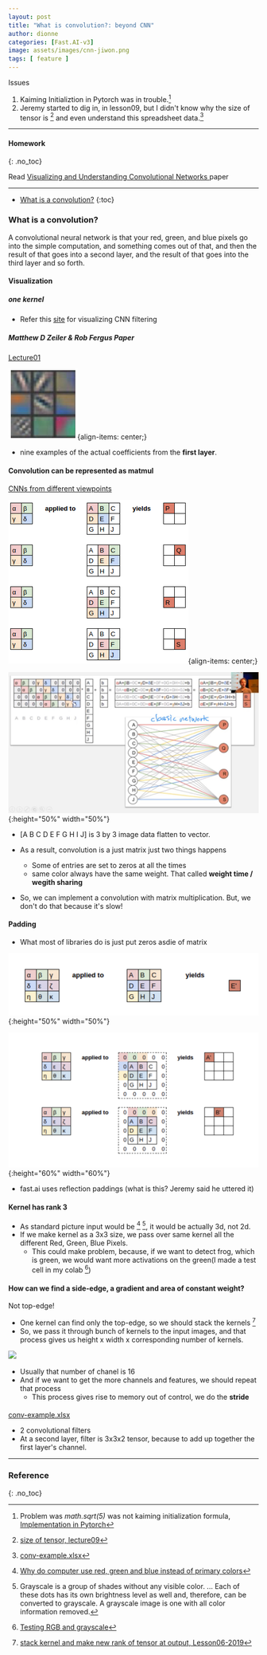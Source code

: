 ```yaml
---
layout: post
title: "What is convolution?: beyond CNN"
author: dionne
categories: [Fast.AI-v3]
image: assets/images/cnn-jiwon.png
tags: [ feature ]
---
```


Issues

1) Kaiming Initializtion in Pytorch was in trouble.[^1]
2) Jeremy started to dig in, in lesson09, but I didn't know why the size of tensor is [^5x5x5] and even understand this spreadsheet data.[^conv]

---

#### Homework
{: .no_toc}

Read [Visualizing and Understanding Convolutional Networks
](https://arxiv.org/pdf/1311.2901.pdf) paper

---

- [What is a convolution?](#what-is-a-convolution?)
{:toc}

### What is a convolution?

A convolutional neural network is that your red, green, and blue pixels go into the simple computation, and something comes out of that, and then the result of that goes into a second layer, and the result of that goes into the third layer and so forth. 

#### Visualization

##### one kernel 

- Refer this [site](http://setosa.io/ev/image-kernels/) for visualizing CNN filtering


##### Matthew D Zeiler & Rob Fergus Paper

[Lecture01](https://youtu.be/BWWm4AzsdLk?t=4588)

![](/assets/images/cnn-nine.png){align-items: center;}

- nine examples of the actual coefficients from the **first layer**.

#### Convolution can be represented as matmul

[CNNs from different viewpoints](https://medium.com/impactai/cnns-from-different-viewpoints-fab7f52d159c)

![](/assets/images/cnn-result.png){align-items: center;}

![](/assets/images/cnn-result2.jpg){:height="50%" width="50%"}

- [A B C D E F G H I J] is 3 by 3 image data flatten to vector.

- As a result, convolution is a just matrix just two things happens
    + Some of entries are set to zeros at all the times
    + same color always have the same weight. That called **weight time / wegith sharing**

- So, we can implement a convolution with matrix multiplication. But, we don't do that because it's slow!

#### Padding

- What most of libraries do is just put zeros asdie of matrix 

![](/assets/images/padding2.png){:height="50%" width="50%"}

![](/assets/images/padding.png){:height="60%" width="60%"}

- fast.ai uses reflection paddings (what is this? Jeremy said he uttered it)

#### Kernel has rank 3

- As standard picture input would be [^RGB] [^2], it would be actually 3d, not 2d.
- If we make kernel as a 3x3 size, we pass over same kernel all the different Red, Green, Blue Pixels.
    + This could make problem, because, if we want to detect frog, which is green, we would want more activations on the green(I made a test cell in my colab [^3])

#### How can we find a side-edge, a gradient and area of constant weight?

Not top-edge!

- One kernel can find only the top-edge, so we should stack the kernels [^5]
- So, we pass it through bunch of kernels to the input images, and that process gives us height x width x corresponding number of kernels.

![](/aassets/images/tensors.png)

- Usually that number of chanel is 16
- And if we want to get the more channels and features, we should repeat that process
    + This process gives rise to memory out of control, we do the **stride**


####

[conv-example.xlsx](https://www.youtube.com/watch?v=V2h3IOBDvrA)

- 2 convolutional filters
- At a second layer, filter is 3x3x2 tensor, because to add up together the first layer's channel.

<!-- Actually, what I wanted to know part :  -->

----

### Reference
{: .no_toc}

[^1]: Problem was *math.sqrt(5)* was not kaiming initialization formula, [Implementation in Pytorch](https://github.com/pytorch/pytorch/blob/3df79f403e8b9621d5adb0447266becd10d633b0/torch/nn/modules/linear.py#L58-L63)

[^5x5x5]: [size of tensor, lecture09](https://youtu.be/AcA8HAYh7IE?list=PLBRuZVGXwM3l2HesxBCrvwYacG1AWrVmM&t=251)

[^conv]: [conv-example.xlsx](https://github.com/fastai/course-v3/blob/bc034b471d839bdf5bc72bd7fec1061fac648ccd/files/xl/conv-example.xlsx)


[^RGB]: [Why do computer use red, green and blue instead of primary colors](https://www.quora.com/Why-do-computers-use-red-green-and-blue-instead-of-the-primary-colors)

[^2]: Grayscale is a group of shades without any visible color. ... Each of these dots has its own brightness level as well and, therefore, can be converted to grayscale. A grayscale image is one with all color information removed.

[^3]: [Testing RGB and grayscale](https://brohrer.github.io/convert_rgb_to_grayscale.html)

[^5]: [stack kernel and make new rank of tensor at output, Lesson06-2019](https://youtu.be/hkBa9pU-H48?t=4937)
